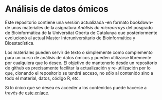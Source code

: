 # Análisis de datos ómicos

Este repositorio contiene una versión actualizada -en formato bookdown- de unos materiales de la asignatura _Análisis de microarrays_ del posgrado de Bioinformática de la Universitat Oberta de Catalunya que posteriormente evolucionó al actual Master Interuniversitario de Bioinformática y Bioestadística.

Los materiales pueden servir de texto o simplemente como complemento para un curso de análisis de datos ómicos y pueden utilizarse libremente por cualquiera que lo desee. El objetivo de mantenerlo desde un repositorio de github es precisamente facilitar la actualización y re-utilización por lo que, clonando el repositorio se tendrá acceso, no sólo al contenido sino a todo el material, datos, código R, etc.

Si lo único que se desea es acceder a los contenidos puede hacerse a través de [este enlace](https://aspteaching.github.io/Analisis_de_datos_omicos-Materiales_para_un_curso/).


